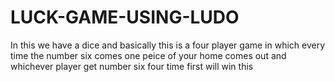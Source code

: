 # LUCK-GAME-USING-LUDO
In this we have a dice and basically this is a four player game in which every time the number six comes one peice of your home comes out and whichever player get number six four time first will win this
